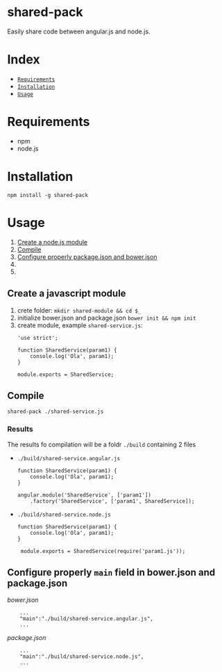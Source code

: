 # shared-pack
Easily share code between angular.js and node.js.


# Index
 
* [`Requirements`](#requirements)
* [`Installation`](#installation)
* [`Usage`](#usage)

<a name="requirements" id="requirements"></a>
# Requirements

* npm
* node.js

<a name="installation" id="installation"></a>
# Installation

`npm install -g shared-pack`

<a name="usage"></a>
# Usage

1. [Create a node.js module](#createModule)
2. [Compile](#compile)
3. [Configure properly package.json and bower.json](#setMain)
2. 
3.

<a name="createModule"></a>
## Create a javascript module

1. crete folder: `mkdir shared-module && cd $_`
2. initialize bower.json and package.json `bower init && npm init`
3. create module, example `shared-service.js`:
 	```
 	'use strict';

	function SharedService(param1) {
		console.log('Ola', param1);
	}

	module.exports = SharedService;
 	``` 

<a name="compile"></a>
## Compile

`shared-pack ./shared-service.js`

<a name="result"></a>
### Results

The results fo compilation will be a foldr `./build` containing 2 files

* `./build/shared-service.angular.js`

	```
	function SharedService(param1) {
		console.log('Ola', param1);
	}

	angular.module('SharedService', ['param1'])
		.factory('SharedService', ['param1', SharedService]);
	```

* `./build/shared-service.node.js`

	```
	function SharedService(param1) {
		console.log('Ola', param1);
	}

	 module.exports = SharedService(require('param1.js'));
	```

<a name="setMain"></a>
## Configure properly `main` field in bower.json and package.json

*bower.json*

```
	...
	"main":"./build/shared-service.angular.js",
	...
```

*package.json*

```
	...
	"main":"./build/shared-service.node.js",
	...
```



